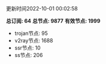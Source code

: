 更新时间2022-10-01 00:02:58

**总订阅: 64**
**总节点: 9877**
**有效节点: 1999**
- trojan节点: 95
- v2ray节点: 1688
- ssr节点: 10
- ss节点: 206
